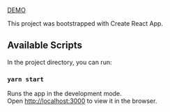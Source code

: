  [DEMO](https://r2-h.github.io/toDoList)

This project was bootstrapped with Create React App.

## Available Scripts

In the project directory, you can run:

### `yarn start`

Runs the app in the development mode.<br />
Open [http://localhost:3000](http://localhost:3000) to view it in the browser.



